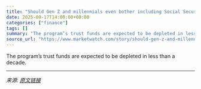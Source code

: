 ```yaml
---
title: "Should Gen Z and millennials even bother including Social Security in their retirement plans anymore?"
date: 2025-09-17T14:00:00+08:00
categories: ["finance"]
tags: []
summary: "The program’s trust funds are expected to be depleted in less than a decade."
source_url: "https://www.marketwatch.com/story/should-gen-z-and-millennials-even-bother-including-social-security-in-their-retirement-plans-anymore-1d9fd1ff?mod=mw_rss_topstories"
---
```


The program’s trust funds are expected to be depleted in less than a decade.

---

*来源: [原文链接](https://www.marketwatch.com/story/should-gen-z-and-millennials-even-bother-including-social-security-in-their-retirement-plans-anymore-1d9fd1ff?mod=mw_rss_topstories)*
